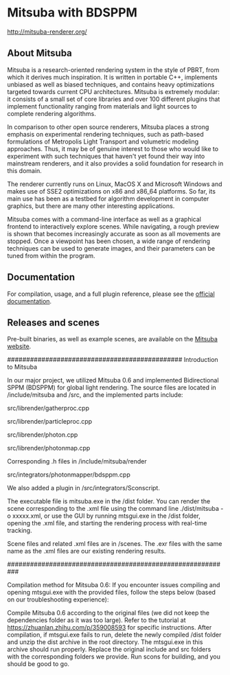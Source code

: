 Mitsuba with BDSPPM
===================================

http://mitsuba-renderer.org/

## About Mitsuba

Mitsuba is a research-oriented rendering system in the style of PBRT, from which it derives much inspiration. It is written in portable C++, implements unbiased as well as biased techniques, and contains heavy optimizations targeted towards current CPU architectures. Mitsuba is extremely modular: it consists of a small set of core libraries and over 100 different plugins that implement functionality ranging from materials and light sources to complete rendering algorithms.

In comparison to other open source renderers, Mitsuba places a strong emphasis on experimental rendering techniques, such as path-based formulations of Metropolis Light Transport and volumetric modeling approaches. Thus, it may be of genuine interest to those who would like to experiment with such techniques that haven't yet found their way into mainstream renderers, and it also provides a solid foundation for research in this domain.

The renderer currently runs on Linux, MacOS X and Microsoft Windows and makes use of SSE2 optimizations on x86 and x86_64 platforms. So far, its main use has been as a testbed for algorithm development in computer graphics, but there are many other interesting applications.

Mitsuba comes with a command-line interface as well as a graphical frontend to interactively explore scenes. While navigating, a rough preview is shown that becomes increasingly accurate as soon as all movements are stopped. Once a viewpoint has been chosen, a wide range of rendering techniques can be used to generate images, and their parameters can be tuned from within the program.

## Documentation

For compilation, usage, and a full plugin reference, please see the [official documentation](http://mitsuba-renderer.org/docs.html).

## Releases and scenes

Pre-built binaries, as well as example scenes, are available on the [Mitsuba website](http://mitsuba-renderer.org/download.html).


##############################################
Introduction to Mitsuba

In our major project, we utilized Mitsuba 0.6 and implemented Bidirectional SPPM (BDSPPM) for global light rendering. The source files are located in /include/mitsuba and /src, and the implemented parts include:

src/librender/gatherproc.cpp

src/librender/particleproc.cpp

src/librender/photon.cpp

src/librender/photonmap.cpp

Corresponding .h files in /include/mitsuba/render

src/integrators/photonmapper/bdsppm.cpp

We also added a plugin in /src/integrators/Sconscript.

The executable file is mitsuba.exe in the /dist folder. You can render the scene corresponding to the .xml file using the command line ./dist/mitsuba -o xxxxx.xml, or use the GUI by running mtsgui.exe in the /dist folder, opening the .xml file, and starting the rendering process with real-time tracking.

Scene files and related .xml files are in /scenes. The .exr files with the same name as the .xml files are our existing rendering results.

###########################################################

Compilation method for Mitsuba 0.6:
If you encounter issues compiling and opening mtsgui.exe with the provided files, follow the steps below (based on our troubleshooting experience):

Compile Mitsuba 0.6 according to the original files (we did not keep the dependencies folder as it was too large). Refer to the tutorial at https://zhuanlan.zhihu.com/p/359008593 for specific instructions.
After compilation, if mtsgui.exe fails to run, delete the newly compiled /dist folder and unzip the dist archive in the root directory. The mtsgui.exe in this archive should run properly.
Replace the original include and src folders with the corresponding folders we provide.
Run scons for building, and you should be good to go.



